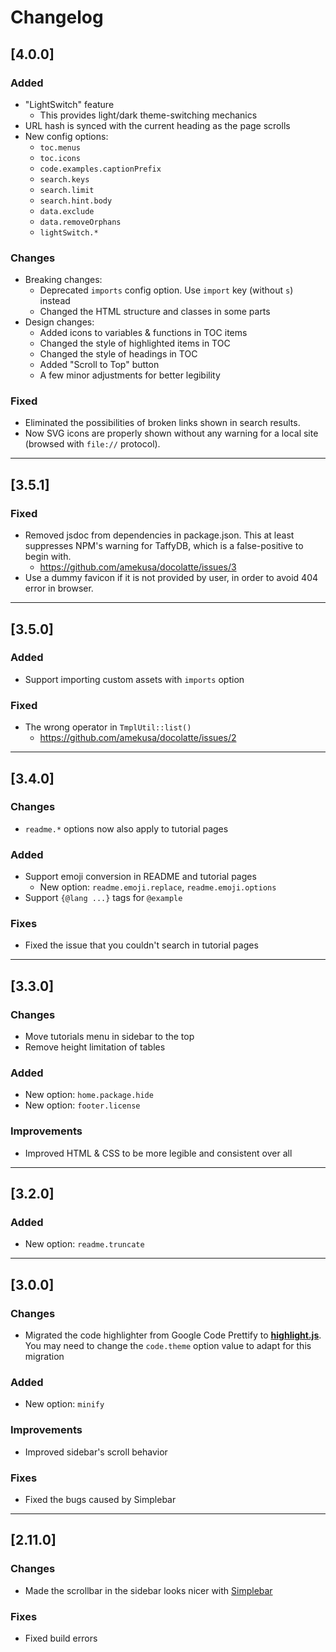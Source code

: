 # Changelog

## [4.0.0]

### Added
- "LightSwitch" feature
  - This provides light/dark theme-switching mechanics
- URL hash is synced with the current heading as the page scrolls
- New config options:
  - `toc.menus`
  - `toc.icons`
  - `code.examples.captionPrefix`
  - `search.keys`
  - `search.limit`
  - `search.hint.body`
  - `data.exclude`
  - `data.removeOrphans`
  - `lightSwitch.*`

### Changes
- Breaking changes:
  - Deprecated `imports` config option. Use `import` key (without `s`) instead
  - Changed the HTML structure and classes in some parts
- Design changes:
  - Added icons to variables & functions in TOC items
  - Changed the style of highlighted items in TOC
  - Changed the style of headings in TOC
  - Added "Scroll to Top" button
  - A few minor adjustments for better legibility

### Fixed
- Eliminated the possibilities of broken links shown in search results.
- Now SVG icons are properly shown without any warning for a local site (browsed with `file://` protocol).


---

## [3.5.1]

### Fixed
- Removed jsdoc from dependencies in package.json. This at least suppresses NPM's warning for TaffyDB, which is a false-positive to begin with.
  - https://github.com/amekusa/docolatte/issues/3
- Use a dummy favicon if it is not provided by user, in order to avoid 404 error in browser.

---

## [3.5.0]

### Added
- Support importing custom assets with `imports` option

### Fixed
- The wrong operator in `TmplUtil::list()`
  - https://github.com/amekusa/docolatte/issues/2

---

## [3.4.0]

### Changes
- `readme.*` options now also apply to tutorial pages

### Added
- Support emoji conversion in README and tutorial pages
  - New option: `readme.emoji.replace`, `readme.emoji.options`
- Support `{@lang ...}` tags for `@example`

### Fixes
- Fixed the issue that you couldn't search in tutorial pages

---

## [3.3.0]

### Changes
- Move tutorials menu in sidebar to the top
- Remove height limitation of tables

### Added
- New option: `home.package.hide`
- New option: `footer.license`

### Improvements
- Improved HTML & CSS to be more legible and consistent over all

---

## [3.2.0]

### Added
- New option: `readme.truncate`

---

## [3.0.0]

### Changes
- Migrated the code highlighter from Google Code Prettify to **[highlight.js](https://highlightjs.org/)**.
  You may need to change the `code.theme` option value to adapt for this migration

### Added
- New option: `minify`

### Improvements
- Improved sidebar's scroll behavior

### Fixes
- Fixed the bugs caused by Simplebar

---

## [2.11.0]

### Changes
- Made the scrollbar in the sidebar looks nicer with [Simplebar](https://github.com/Grsmto/simplebar)

### Fixes
- Fixed build errors
